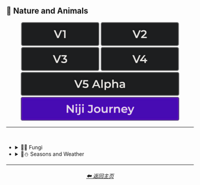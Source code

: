 <h2>🌲 Nature and Animals</h2>

<div align="center">

[<img src="/Images/Repo_Parts/Buttons/Version_Buttons/button_version_V1_inactive.webp?raw=true" alt="MidJourney V1" height="64" />](/Pages/MJ_V1/Style_Pages/Sphere/Nature_and_Animals.md)
[<img src="/Images/Repo_Parts/Buttons/Version_Buttons/button_version_V2_inactive.webp?raw=true" alt="MidJourney V2" height="64" />](/Pages/MJ_V2/Style_Pages/Sphere/Nature_and_Animals.md)
[<img src="/Images/Repo_Parts/Buttons/Version_Buttons/button_version_V3_inactive.webp?raw=true" alt="MidJourney V3" height="64" />](/Pages/MJ_V3/Style_Pages/Just_The_Style/Nature_and_Animals.md)
[<img src="/Images/Repo_Parts/Buttons/Version_Buttons/button_version_V4_inactive.webp?raw=true" alt="MidJourney V4" height="64" />](/Pages/MJ_V4/Style_Pages/Just_The_Style/Nature_and_Animals.md)
<br>
[<img src="/Images/Repo_Parts/Buttons/Version_Buttons/button_version_V5_Alpha_inactive_half.webp?raw=true" alt="MidJourney V5" height="64" />](/Pages/MJ_V5/Style_Pages/Just_The_Style/Nature_and_Animals.md)
[<img src="/Images/Repo_Parts/Buttons/Version_Buttons/button_version_niji_active_half.webp?raw=true" alt="Niji Journey" height="64" />](/Pages/Niji_Journey/Style_Pages/Nature_and_Animals.md)


</div>

<hr>
<br>


- <details><summary>🌲🍄 Fungi</summary><p><div align="center">

    | Lactarius-Indigo |
    | :-: |
    | <img src="/Images/Niji_Journey/MidJourney_Styles/Lactarius-Indigo.webp?raw=true" width="256" /> |

    </div></p></details>


- <details><summary>🌲⛄ Seasons and Weather</summary><p><div align="center">

    | Autumn |
    | :-: |
    | <img src="/Images/Niji_Journey/MidJourney_Styles/Autumn.webp?raw=true" width="256" /> |

    <br>

    | Tornado |
    | :-: |
    | <img src="/Images/Niji_Journey/MidJourney_Styles/Tornado.webp?raw=true" width="256" /> |

    </div></p></details>

<hr>
<div align="center">
    <h6><a href="/README.md">⬅ 返回主页</a></h6>
</div>